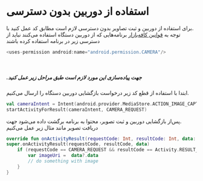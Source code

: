 &#x202b;
# استفاده از دوربین بدون دسترسی
&#x202b;
.برای استفاده از دوربین و ثبت تصاویر بدون دسترسی لازم است مطابق کد عمل کنید
با توجه به [قوانین کافه‌بازار](https://developers.cafebazaar.ir/fa/app-publish-guidelines/) برنامه‌هایی که از دوربین دستگاه استفاده می‌کنند نباید از دسترسی زیر در برنامه استفاده کرده باشند
```kotlin
<uses-permission android:name="android.permission.CAMERA"/>
```
&#x202b;
##### .جهت پیاده‌سازی این مورد لازم است طبق مراحل زیر عمل کنید

&#x202b;
.ابتدا با استفاده از قطع کد زیر درخواست بازگشایی دوربین دستگاه را ارسال می‌کنیم
```Kotlin
val cameraIntent = Intent(android.provider.MediaStore.ACTION_IMAGE_CAPTURE)
startActivityForResult(cameraIntent, CAMERA_REQUEST)
```
&#x202b;
.پس‌از بازگشایی دوربین و ثبت تصویر، محتوا به برنامه برگشت داده می‌شود
جهت دریافت تصویر مانند مثال زیر عمل می‌کنیم
```Kotlin
override fun onActivityResult(requestCode: Int, resultCode: Int, data: Intent?) {
super.onActivityResult(requestCode, resultCode, data)
    if (requestCode == CAMERA_REQUEST && resultCode == Activity.RESULT_OK) {
        var imageUri =  data?.data
        // do something with image
    }
}
```
